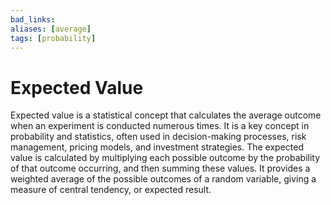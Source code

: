 ```yaml
---
bad_links: 
aliases: [average]
tags: [probability]
---
```

# Expected Value

Expected value is a statistical concept that calculates the average outcome when an experiment is conducted numerous times. It is a key concept in probability and statistics, often used in decision-making processes, risk management, pricing models, and investment strategies. The expected value is calculated by multiplying each possible outcome by the probability of that outcome occurring, and then summing these values. It provides a weighted average of the possible outcomes of a random variable, giving a measure of central tendency, or expected result.